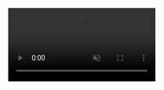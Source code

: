 <div class="responsive-embed" data-background-color="#000000" data-type="video" >
<video controls autoplay muted>
  <source src="/mov/totem-by-lucastswick.mp4" type="video/mp4">
</video>
</div>
